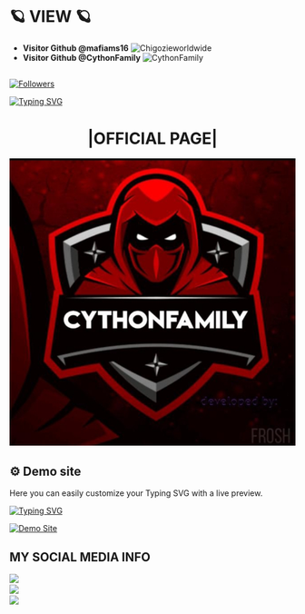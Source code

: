 # 🪐 VIEW 🪐
>
* **Visitor Github @mafiams16**
![Chigozieworldwide](https://komarev.com/ghpvc/?username=Chigozieworldwide&color=blue)
* **Visitor Github  @CythonFamily**
![CythonFamily](https://komarev.com/ghpvc/?username=CythonFamily&color=green)
>
## <a href="https://github.com/Chigozieworldwide/followers">
<img title="Followers" src="https://img.shields.io/github/followers/Chigozieworldwide?label=Followers&color=blue&style=flat-square"></a>


[![Typing SVG](https://readme-typing-svg.herokuapp.com?color=%23FF0000&lines=WELCOME+TO+MY+GITHUB+CHIGOZIEWORLDWIDE)](https://git.io/typing-svg)

<h1 align="center"> |OFFICIAL PAGE|</h1>


![20200808_16075](https://github.com/Chigozieworldwide/binnos/blob/main/2022.png)



## ⚙ Demo site

Here you can easily customize your Typing SVG with a live preview.

[![Typing SVG](https://readme-typing-svg.herokuapp.com?color=5547F7&background=DBDBDB00&lines=CYTHON+FAMILY+TEAM+%C2%AE)](https://git.io/typing-svg)

[![Demo Site](https://user-images.githubusercontent.com/62628408/116336814-1bb85200-a7d1-11eb-8586-0ccf5bb97eae.gif "Demo Site")](https://readme-typing-svg.herokuapp.com/demo/)

## MY SOCIAL MEDIA INFO

[![](https://img.shields.io/badge/Github-black?logo=Github&logoColor=green&labelColor=black)](https://github.com/Chigozieworldwide) <br>
[![](https://img.shields.io/badge/Facebook-black?logo=Facebook&logoColor=green&labelColor=black)](https://www.facebook.com/Onuegbe.Chigozie) <br>
[![](https://img.shields.io/badge/Telegram-black?logo=Telegram&logoColor=green&labelColor=black)](https://t.me/Cythonfamily) <br>
